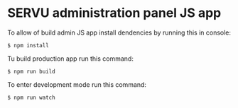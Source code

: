 # SERVU administration panel JS app

To allow of build admin JS app install dendencies by running this in console:
```
$ npm install
```

Tu build production app run this command:
```
$ npm run build
```

To enter development mode run this command:
```
$ npm run watch
```